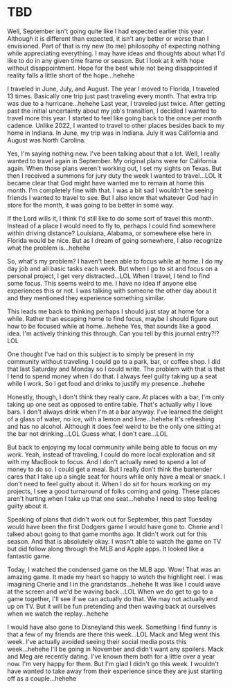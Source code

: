 # TBD

Well, September isn't going quite like I had expected earlier this year. Although it is different than expected, it isn't any better or worse than I envisioned. Part of that is my new (to me) philosophy of expecting nothing while appreciating everything. I may have ideas and thoughts about what I'd like to do in any given time frame or season. But I look at it with hope without disappointment. Hope for the best while not being disappointed if reality falls a little short of the hope...hehehe

I traveled in June, July, and August. The year I moved to Florida, I traveled 13 times. Basically one trip just past traveling every month. That extra trip was due to a hurricane...hehehe Last year, I traveled just twice. After getting past the initial uncertainty about my job's transition, I decided I wanted to travel more this year. I started to feel like going back to the once per month cadence. Unlike 2022, I wanted to travel to other places besides back to my home in Indiana. In June, my trip was in Indiana. July it was California and August was North Carolina.

Yes, I'm saying nothing new. I've been talking about that a lot. Well, I really wanted to travel again in September. My original plans were for California again. When those plans weren't working out, I set my sights on Texas. But then I received a summons for jury duty the week I wanted to travel...LOL It became clear that God might have wanted me to remain at home this month. I'm completely fine with that. I was a bit sad I wouldn't be seeing friends I wanted to travel to see. But I also know that whatever God had in store for the month, it was going to be better in some way.

If the Lord wills it, I think I'd still like to do some sort of travel this month. Instead of a place I would need to fly to, perhaps I could find somewhere within driving distance? Louisiana, Alabama, or somewhere else here in Florida would be nice. But as I dream of going somewhere, I also recognize what the problem is...hehehe

So, what's my problem? I haven't been able to focus while at home. I do my day job and all basic tasks each week. But when I go to sit and focus on a personal project, I get very distracted...LOL When I travel, I tend to find some focus. This seems weird to me. I have no idea if anyone else experiences this or not. I was talking with someone the other day about it and they mentioned they experience something similar.

This leads me back to thinking perhaps I should just stay at home for a while. Rather than escaping home to find focus, maybe I should figure out how to be focused while at home...hehehe Yes, that sounds like a good idea. I'm actively thinking this through. Can you tell by this journal entry?!? LOL

One thought I've had on this subject is to simply be present in my community without traveling. I could go to a park, bar, or coffee shop. I did that last Saturday and Monday so I could write. The problem with that is that I tend to spend money when I do that. I always feel guilty taking up a seat while I work. So I get food and drinks to justify my presence...hehehe

Honestly, though, I don't think they really care. At places with a bar, I'm only taking up one seat as opposed to entire table. That's actually why I love bars. I don't always drink when I'm at a bar anyway. I've learned the delight of a glass of water, no ice, with a lemon and lime...hehehe It's refreshing and has no alcohol. Although it does feel weird to be the only one sitting at the bar not drinking...LOL Guess what, I don't care...LOL

But back to enjoying my local community while being able to focus on my *work*. Yeah, instead of traveling, I could do more local exploration and sit with my MacBook to focus. And I don't actually need to spend a lot of money to do so. I could get a meal. But I really don't think the bartender cares that I take up a single seat for hours while only have a meal or snack. I don't need to feel guilty about it. When I do sit for hours working on my projects, I see a good turnaround of folks coming and going. These places aren't hurting when I take up that one seat...hehehe I need to stop feeling guilty about it.

Speaking of plans that didn't work out for September, this past Tuesday would have been the first Dodgers game I would have gone to. Cherie and I talked about going to that game months ago. It didn't work out for this season. And that is absolutely okay. I wasn't able to watch the game on TV but did follow along through the MLB and Apple apps. It looked like a fantastic game.

Today, I watched the condensed game on the MLB app. Wow! That was an amazing game. It made my heart so happy to watch the highlight reel. I was imagining Cherie and I in the grandstands...hehehe It was like I could wave at the screen and we'd be waving back...LOL When we do get to go to a game together, I'll see if we can actually do that. We may not actually end up on TV. But it will be fun pretending and then waving back at ourselves when we watch the replay...hehehe

I would have also gone to Disneyland this week. Something I find funny is that a few of my friends are there this week...LOL Mack and Meg went this week. I've actually avoided seeing their social media posts this week...hehehe I'll be going in November and didn't want any spoilers. Mack and Meg are recently dating. I've known them both for a little over a year now. I'm very happy for them. But I'm glad I didn't go this week. I wouldn't have wanted to take away from their experience since they are just starting off as a couple...hehehe

